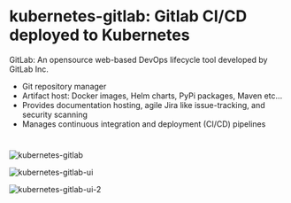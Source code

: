 # kubernetes-gitlab: Gitlab CI/CD deployed to Kubernetes



GitLab: An opensource web-based DevOps lifecycle tool developed by GitLab Inc.
  * Git repository manager
  * Artifact host: Docker images, Helm charts, PyPi packages, Maven etc...
  * Provides documentation hosting, agile Jira like issue-tracking, and security scanning 
  * Manages continuous integration and deployment (CI/CD) pipelines


#

![kubernetes-gitlab](https://user-images.githubusercontent.com/4974054/137603590-a431cb6e-6a14-4806-a2c8-1b5ae71930d1.jpg)

![kubernetes-gitlab-ui](https://user-images.githubusercontent.com/4974054/137603668-e3bd4812-def9-4930-a785-0987a8899f37.jpg)

![kubernetes-gitlab-ui-2](https://user-images.githubusercontent.com/4974054/137603670-5a655c96-ffdd-44ee-9b25-9f727d181db8.jpg)
